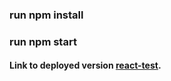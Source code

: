 
### run npm install
### run npm start

#### Link to deployed version [react-test](http://react-test-333.surge.sh/).


